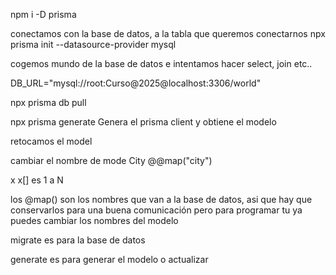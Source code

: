 npm i -D prisma

conectamos con la base de datos, a la tabla que queremos conectarnos
npx prisma init --datasource-provider mysql

cogemos mundo de la base de datos e intentamos hacer select, join etc..

DB_URL="mysql://root:Curso@2025@localhost:3306/world"


npx prisma db pull

npx prisma generate Genera el prisma client y obtiene el modelo

retocamos el model

cambiar el nombre de mode City @@map("city")

x x[] es 1 a N

los @map() son los nombres que van a la base de datos, asi que hay que conservarlos para una buena comunicación pero para programar tu ya puedes cambiar los nombres del modelo

migrate es para la base de datos

generate es para generar el modelo o actualizar